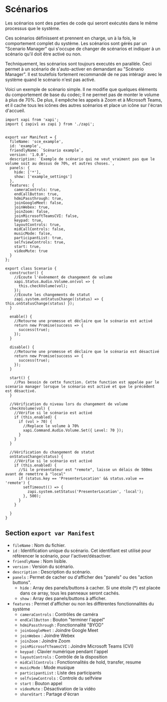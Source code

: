# Scénarios
Les scénarios sont des parties de code qui seront exécutés dans le même processus que le système.

Ces scénarios définissent et prennent en charge, un à la fois, le comportement complet du système. Les scénarios sont gérés par un "Scenario Manager" qui s'occupe de changer de scénarios et indiquer à un scénario qu'il doit être activé ou non.

Techniquement, les scénarios sont toujours executés en parallèle. Ceci permet à un scénario de s'auto-activer en demandant au "Scénario Manager". Il est toutefois fortement recommandé de ne pas intéragir avec le système quand le scénario n'est pas activé.

Voici un exemple de scénario simple. Il ne modifie que quelques éléments du comportement de base du codec; Il ne permet pas de monter le volume à plus de 70%. De plus, il empêche les appels à Zoom et à Microsoft Teams, et il cache tous les icônes des autres scénarios et place un icône sur l'écran d'accueil.

```JS
import xapi from 'xapi';
import { zapiv1 as zapi } from './zapi';


export var Manifest = {
  fileName: 'sce_example',
  id: 'example',
  friendlyName: `Scénario example`,
  version: '1.0.0',
  description: `Exemple de scénario qui ne veut vraiment pas que le volume soit au dessus de 70%, et autres choses.`,
  panels: {
    hide: ['*'],
    show: ['example_settings']
  },
  features: {
    cameraControls: true,
    endCallButton: true,
    hdmiPassthrough: true,
    joinGoogleMeet: false,
    joinWebex: true,
    joinZoom: false,
    joinMicrosoftTeamsCVI: false,
    keypad: true,
    layoutControls: true,
    midCallControls: false,
    musicMode: false,
    participantList: true,
    selfviewControls: true,
    start: true,
    videoMute: true
  }
};

export class Scenario {
  constructor() {
    //Écoute l'événement de changement de volume
    xapi.Status.Audio.Volume.on(vol => {
      this.checkVolume(vol);
    });
    //Écoute les changements de statut
    zapi.system.onStatusChange((status) => { this.onStatusChange(status) });
  }

  enable() {
    //Retourne une promesse et déclaire que le scénario est activé
    return new Promise(success => {
      success(true);
    });
  }

  disable() {
    //Retourne une promesse et déclaire que le scénario est désactivé
    return new Promise(success => {
      success(true);
    });
  }

  start() {
    //Pas besoin de cette function. Cette function est appelée par le scenario manager lorsque le scénario est activé et que le précédent est désactivé.
  }

  //Vérification du niveau lors du changement de volume
  checkVolume(vol) {
    //Vérifie si le scénario est activé
    if (this.enabled) {
      if (vol > 70) {
        //Replace le volume à 70%
        xapi.Command.Audio.Volume.Set({ Level: 70 });
      }
    }
  }

  //Vérification du changement de statut
  onStatusChange(status) {
    //Vérifie si le scénario est activé
    if (this.enabled) {
      //Si le présentateur est "remote", laisse un délais de 500ms avant de remettre à "local"
      if (status.key == 'PresenterLocation' && status.value == 'remote') {
        setTimeout(() => {
          zapi.system.setStatus('PresenterLocation', 'local');
        }, 500);
      }
    }

  }
}
```

## Section `export var Manifest`
- `fileName` : Nom du fichier.
- `id` : Identification unique du scénario. Cet identifiant est utilisé pour référencer le scénario, pour l'activer/désactiver.
- `friendlyName` : Nom lisible.
- `version` : Version du scénario.
- `description` : Description du scénario.
- `panels` : Permet de cacher ou d'afficher des "panels" ou des "action buttons".
  - `hide` : Array des panels/buttons à cacher. Si une étoile (*) est placée dans ce array, tous les panneaux seront cachés.
  - `show` : Array des panels/buttons à afficher.
- `features` : Permet d'afficher ou non les différentes fonctionnalités du système
  - `cameraControls` : Contrôles de caméra
  - `endCallButton` : Bouton "terminer l'appel"
  - `hdmiPassthrough` : Fonctionnalité "BYOD"
  - `joinGoogleMeet` : Joindre Google Meet
  - `joinWebex` : Joindre Webex
  - `joinZoom` : Joindre Zoom
  - `joinMicrosoftTeamsCVI` : Joindre Microsoft Teams (CVI)
  - `keypad` : Clavier numérique pendant l'appel
  - `layoutControls` : Contrôle de la disposition
  - `midCallControls` : Fonctionnalités de hold, transfer, resume
  - `musicMode` : Mode musique
  - `participantList` : Liste des participants
  - `selfviewControls` : Controle du selfview
  - `start` : Bouton appel
  - `videoMute` : Désactivation de la vidéo
  - `shareStart` : Partage d'écran
 


